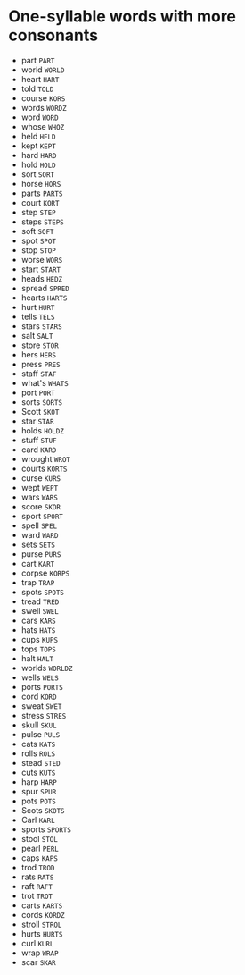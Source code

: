 # One-syllable words with more consonants

* part `PART`
* world `WORLD`
* heart `HART`
* told `TOLD`
* course `KORS`
* words `WORDZ`
* word `WORD`
* whose `WHOZ`
* held `HELD`
* kept `KEPT`
* hard `HARD`
* hold `HOLD`
* sort `SORT`
* horse `HORS`
* parts `PARTS`
* court `KORT`
* step `STEP`
* steps `STEPS`
* soft `SOFT`
* spot `SPOT`
* stop `STOP`
* worse `WORS`
* start `START`
* heads `HEDZ`
* spread `SPRED`
* hearts `HARTS`
* hurt `HURT`
* tells `TELS`
* stars `STARS`
* salt `SALT`
* store `STOR`
* hers `HERS`
* press `PRES`
* staff `STAF`
* what's `WHATS`
* port `PORT`
* sorts `SORTS`
* Scott `SKOT`
* star `STAR`
* holds `HOLDZ`
* stuff `STUF`
* card `KARD`
* wrought `WROT`
* courts `KORTS`
* curse `KURS`
* wept `WEPT`
* wars `WARS`
* score `SKOR`
* sport `SPORT`
* spell `SPEL`
* ward `WARD`
* sets `SETS`
* purse `PURS`
* cart `KART`
* corpse `KORPS`
* trap `TRAP`
* spots `SPOTS`
* tread `TRED`
* swell `SWEL`
* cars `KARS`
* hats `HATS`
* cups `KUPS`
* tops `TOPS`
* halt `HALT`
* worlds `WORLDZ`
* wells `WELS`
* ports `PORTS`
* cord `KORD`
* sweat `SWET`
* stress `STRES`
* skull `SKUL`
* pulse `PULS`
* cats `KATS`
* rolls `ROLS`
* stead `STED`
* cuts `KUTS`
* harp `HARP`
* spur `SPUR`
* pots `POTS`
* Scots `SKOTS`
* Carl `KARL`
* sports `SPORTS`
* stool `STOL`
* pearl `PERL`
* caps `KAPS`
* trod `TROD`
* rats `RATS`
* raft `RAFT`
* trot `TROT`
* carts `KARTS`
* cords `KORDZ`
* stroll `STROL`
* hurts `HURTS`
* curl `KURL`
* wrap `WRAP`
* scar `SKAR`
